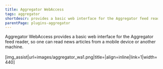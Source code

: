 ```yaml
---
title: Aggregator WebAccess
tags: aggregator
shortdescr: provides a basic web interface for the Aggregator feed reader, so one can read news articles from a mobile device or another machine
parentPage: plugins-aggregator
---
```


Aggregator WebAccess provides a basic web interface for the Aggregator
feed reader, so one can read news articles from a mobile device or
another machine.\
\
\[img\_assist|url=images/aggregator\_wa1.png|title=|align=inline|link=1|width=440\]
